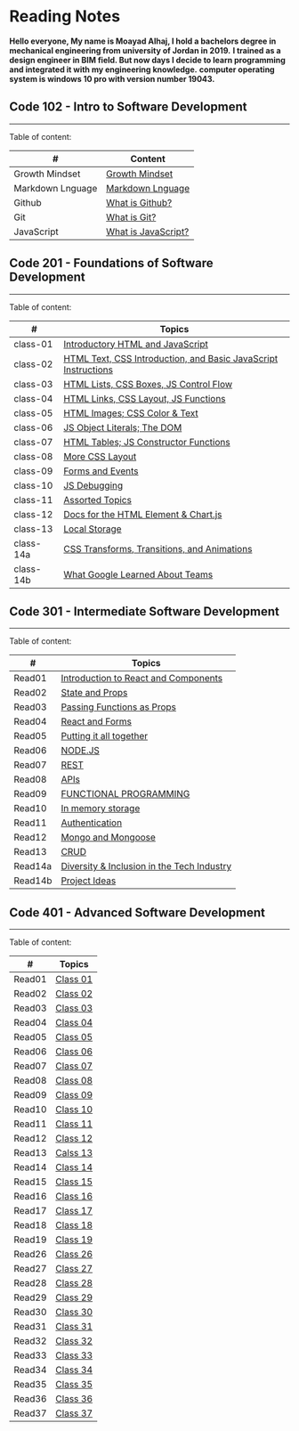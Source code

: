# Reading Notes

**Hello everyone, My name is Moayad Alhaj, I hold a bachelors degree in mechanical engineering from university of Jordan in 2019.**
**I trained as a design engineer in BIM field. But now days I decide to learn programming and integrated it with my engineering knowledge.**
**computer operating system is windows 10 pro with version number 19043.**

## Code 102 - Intro to Software Development

--------

Table of content:

| # | Content |
| ----------- | ----------- |
| Growth Mindset | [Growth Mindset](102/Growthmindset.md) |
| Markdown Lnguage | [Markdown Lnguage](102/Markdown.md) |
| Github | [What is Github?](102/Github.md) |
| Git | [What is Git?](102/Git.md) |
| JavaScript | [What is JavaScript?](102/read04.md) |

## Code 201 - Foundations of Software Development

-------

Table of content:

| # | Topics
| ----------- | ----------- |
| class-01 | [Introductory HTML and JavaScript](201/class-01.md) |
| class-02 | [HTML Text, CSS Introduction, and Basic JavaScript Instructions](201/class-02.md) |
| class-03 |[HTML Lists, CSS Boxes, JS Control Flow](201/class-03.md) |
| class-04 |[HTML Links, CSS Layout, JS Functions](201/class-04.md) |
| class-05 | [HTML Images; CSS Color & Text](201/class-05.md) |
| class-06 | [JS Object Literals; The DOM](201/class-06.md) |
| class-07 | [HTML Tables; JS Constructor Functions](201/class-07.md) |
| class-08 | [More CSS Layout](201/class-08.md) |
| class-09 | [Forms and Events](201/class-09.md) |
| class-10 |[JS Debugging](201/class-10) |
| class-11 |[Assorted Topics](201/class-11.md) |
| class-12 |[Docs for the HTML Element & Chart.js](201/class-12.md) |
| class-13 |[Local Storage](201/class-13.md) |
| class-14a|[CSS Transforms, Transitions, and Animations](201/class-14a.md) |
| class-14b|[What Google Learned About Teams](201/class-14b.md) |

## Code 301 - Intermediate Software Development

------

Table of content:

| # | Topics                                              |
| ---------- | ----------------------------------------------------------- |
| Read01     | [Introduction to React and Components](301/Read01.md)       |
| Read02     | [State and Props](301/Read02.md)                            |
| Read03     | [Passing Functions as Props](301/Read03.md)                 |
| Read04     | [React and Forms](301/Read04.md)                            |
| Read05     | [Putting it all together](301/Read05.md)                    |
| Read06     | [NODE.JS](301/Read06.md)                                    |
| Read07     | [REST](301/Read07.md)                                       |
| Read08     | [APIs](301/Read08.md)                                       |
| Read09     | [FUNCTIONAL PROGRAMMING](301/Read09.md)                     |
| Read10     | [In memory storage](301/Read10.md)                          |
| Read11     | [Authentication](301/Read11.md)                             |
| Read12     | [Mongo and Mongoose](301/Read12.md)                         |
| Read13     | [CRUD](301/Read14.md)                                       |
| Read14a     | [Diversity & Inclusion in the Tech Industry](301/Read14a.md) |
| Read14b     | [Project Ideas](301/Read14a.md) |

## Code 401 - Advanced Software Development

---

Table of content:

| # | Topics                                              |
| ---------- | ----------------------------------------------------------- |
| Read01     | [Class 01](401/Read01.md)       |
| Read02     | [Class 02](401/Read02.md)                            |
| Read03     | [Class 03](401/Read03.md)                 |
| Read04     | [Class 04](401/Read04.md)                            |
| Read05     | [Class 05](401/Read05.md)                    |
| Read06     | [Class 06](401/Read06.md)                                    |
| Read07     | [Class 07](401/Read07.md)                                       |
| Read08     | [Class 08](401/Read08.md)                                       |
| Read09     | [Class 09](401/Read09.md)                     |
| Read10     | [Class 10](401/Read10.md)                          |
| Read11     | [Class 11](401/Read11.md)                             |
| Read12     | [Class 12](401/Read12.md)                         |
| Read13     | [Calss 13](401/Read13.md)                                       |
| Read14     | [Class 14](401/Read14.md) |
| Read15     | [Class 15](401/Read15.md) |
| Read16     | [Class 16](401/Read16.md) |
| Read17     | [Class 17](401/Read17.md) |
| Read18     | [Class 18](401/Read18.md) |
| Read19     | [Class 19](401/Read19.md) |
| Read26    | [Class 26](401/Read26.md) |
| Read27    | [Class 27](401/Read27.md) |
| Read28    | [Class 28](401/Read28.md) |
| Read29    | [Class 29](401/Read29.md) |
| Read30    | [Class 30](401/Read30.md) |
| Read31    | [Class 31](401/Read31.md) |
| Read32    | [Class 32](401/Read32.md) |
| Read33    | [Class 33](401/Read33.md) |
| Read34    | [Class 34](401/Read34.md) |
| Read35    | [Class 35](401/Read35.md) |
| Read36    | [Class 36](401/Read36.md) |
| Read37    | [Class 37](401/Read37.md) |
